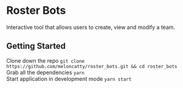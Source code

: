 # Roster Bots

Interactive tool that allows users to create, view and modify a team.

## Getting Started

Clone down the repo `git clone https://github.com/meloncatty/roster_bots.git && cd roster_bots`  
Grab all the dependencies `yarn`  
Start application in development mode `yarn start`  
